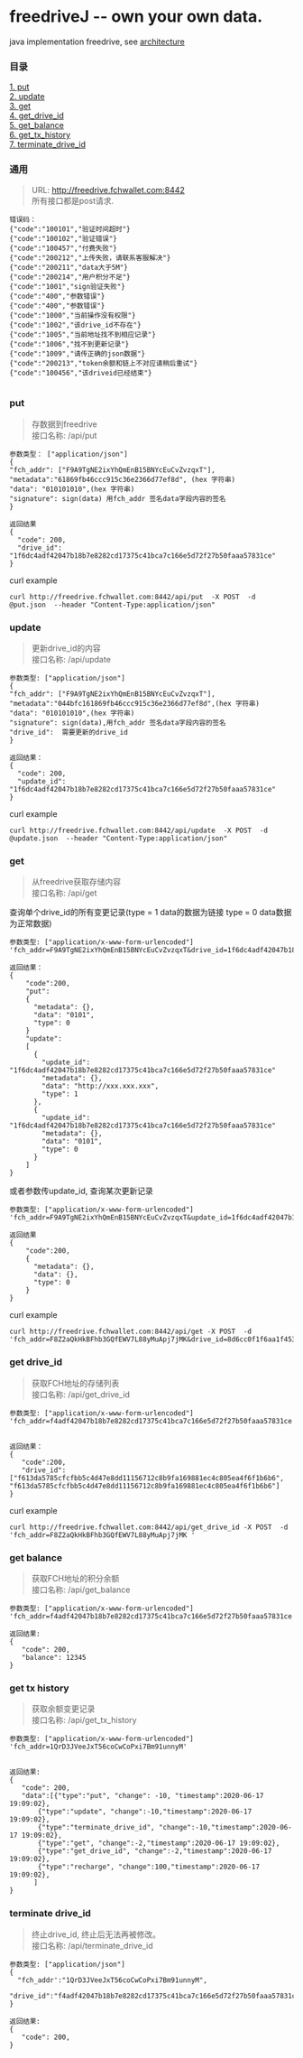 # freedriveJ -- own your own data.
java implementation freedrive, see [architecture](./Freedrive-architecture.pdf)
### 目录
[1. put](#put)  
[2. update](#update)  
[3. get](#get)  
[4. get_drive_id](#get-drive_id)  
[5. get_balance](#get-balance)  
[6. get_tx_history](#get-tx-history)  
[7. terminate_drive_id](#terminate-drive_id)  

### 通用  
>URL: http://freedrive.fchwallet.com:8442       
所有接口都是post请求.
```
错误码：  
{"code":"100101","验证时间超时"}  
{"code":"100102","验证错误"}  
{"code":"100457","付费失败"}
{"code":"200212","上传失败，请联系客服解决"}
{"code":"200211","data大于5M"}
{"code":"200214","用户积分不足"}
{"code":"1001","sign验证失败"}
{"code":"400","参数错误"}
{"code":"400","参数错误"}
{"code":"1000","当前操作没有权限"}
{"code":"1002","该drive_id不存在"}
{"code":"1005","当前地址找不到相应记录"}
{"code":"1006","找不到更新记录"}
{"code":"1009","请传正确的json数据"}
{"code":"200213","token余额和链上不对应请稍后重试"}
{"code":"100456","该driveid已经结束"}


```	  

### put   
>存数据到freedrive      
>接口名称: /api/put
```
参数类型： ["application/json"]  
{
"fch_addr": ["F9A9TgNE2ixYhQmEnB15BNYcEuCvZvzqxT"], 
"metadata":"61869fb46ccc915c36e2366d77ef8d", (hex 字符串)
"data": "010101010",(hex 字符串)
"signature": sign(data) 用fch_addr 签名data字段内容的签名
}   
   
返回结果         
{
  "code": 200,
  "drive_id": "1f6dc4adf42047b18b7e8282cd17375c41bca7c166e5d72f27b50faaa57831ce"
}   
```
curl example
```
curl http://freedrive.fchwallet.com:8442/api/put  -X POST  -d @put.json  --header "Content-Type:application/json"
```


### update
>更新drive_id的内容  
>接口名称: /api/update
```
参数类型: ["application/json"]    
{
"fch_addr": ["F9A9TgNE2ixYhQmEnB15BNYcEuCvZvzqxT"], 
"metadata":"044bfc161869fb46ccc915c36e2366d77ef8d",(hex 字符串)
"data": "010101010",(hex 字符串)
"signature": sign(data),用fch_addr 签名data字段内容的签名
"drive_id":  需要更新的drive_id
}   
   
返回结果：         
{
  "code": 200,
  "update_id": "1f6dc4adf42047b18b7e8282cd17375c41bca7c166e5d72f27b50faaa57831ce"
}   
```
curl example
```
curl http://freedrive.fchwallet.com:8442/api/update  -X POST  -d @update.json  --header "Content-Type:application/json"
```



### get
>从freedrive获取存储内容   
>接口名称: /api/get

查询单个drive_id的所有变更记录(type = 1 data的数据为链接 type = 0  data数据为正常数据)
```
参数类型: ["application/x-www-form-urlencoded"]  
'fch_addr=F9A9TgNE2ixYhQmEnB15BNYcEuCvZvzqxT&drive_id=1f6dc4adf42047b18b7e8282cd17375c41bca7c166e5d72f27b50faaa57831ce'
  
返回结果：
{
    "code":200,
    "put":
    {
      "metadata": {},
      "data": "0101",
      "type": 0
    }
    "update":
    [
      { 
        "update_id": "1f6dc4adf42047b18b7e8282cd17375c41bca7c166e5d72f27b50faaa57831ce"
        "metadata": {},
        "data": "http://xxx.xxx.xxx",
        "type": 1
      },
      {
        "update_id": "1f6dc4adf42047b18b7e8282cd17375c41bca7c166e5d72f27b50faaa57831ce" 
        "metadata": {},
        "data": "0101",
        "type": 0
      }
    ]
}
```   
或者参数传update_id, 查询某次更新记录    
```
参数类型: ["application/x-www-form-urlencoded"]  
'fch_addr=F9A9TgNE2ixYhQmEnB15BNYcEuCvZvzqxT&update_id=1f6dc4adf42047b18b7e8282cd17375c41bca7c166e5d72f27b50faaa57831ce'
    
返回结果
{
    "code":200,
    { 
      "metadata": {},
      "data": {},
      "type": 0
    }
}

```  
curl example
```
curl http://freedrive.fchwallet.com:8442/api/get -X POST  -d 'fch_addr=F8Z2aQkHkBFhb3GQfEWV7L88yMuApj7jMK&drive_id=8d6cc0f1f6aa1f4535262f65466871a5865b0c94bb49ea5c5695917545aead93'      
```
    
### get drive_id
>获取FCH地址的存储列表     
>接口名称: /api/get_drive_id
```
参数类型: ["application/x-www-form-urlencoded"]    
'fch_addr=f4adf42047b18b7e8282cd17375c41bca7c166e5d72f27b50faaa57831ce'
   
	    
返回结果：
{
   "code":200,
   "drive_id": ["f613da5785cfcfbb5c4d47e8dd11156712c8b9fa169881ec4c805ea4f6f1b6b6", "f613da5785cfcfbb5c4d47e8dd11156712c8b9fa169881ec4c805ea4f6f1b6b6"]	
}
```
curl example
```
curl http://freedrive.fchwallet.com:8442/api/get_drive_id -X POST  -d 'fch_addr=F8Z2aQkHkBFhb3GQfEWV7L88yMuApj7jMK ' 
```

### get balance
>获取FCH地址的积分余额     
>接口名称: /api/get_balance
```
参数类型: ["application/x-www-form-urlencoded"]    
'fch_addr=f4adf42047b18b7e8282cd17375c41bca7c166e5d72f27b50faaa57831ce'

返回结果:
{
   "code": 200,
   "balance": 12345	
}
```

### get tx history
>获取余额变更记录     
>接口名称: /api/get_tx_history
```
参数类型: ["application/x-www-form-urlencoded"]    
'fch_addr=1QrD3JVeeJxT56coCwCoPxi7Bm91unnyM'	


返回结果:
{
   "code": 200,
   "data":[{"type":"put", "change": -10, "timestamp":2020-06-17 19:09:02},
	   {"type":"update", "change":-10,"timestamp":2020-06-17 19:09:02},
	   {"type":"terminate_drive_id", "change":-10,"timestamp":2020-06-17 19:09:02},
	   {"type":"get", "change":-2,"timestamp":2020-06-17 19:09:02},
	   {"type":"get_drive_id", "change":-2,"timestamp":2020-06-17 19:09:02},
	   {"type":"recharge", "change":100,"timestamp":2020-06-17 19:09:02},
	  ]
}
```


### terminate drive_id
>终止drive_id, 终止后无法再被修改。     
>接口名称: /api/terminate_drive_id
```
参数类型: ["application/json"]    
{
  "fch_addr':"1QrD3JVeeJxT56coCwCoPxi7Bm91unnyM",	
  "drive_id":"f4adf42047b18b7e8282cd17375c41bca7c166e5d72f27b50faaa57831ce"
}

返回结果:
{
   "code": 200,
}
```
